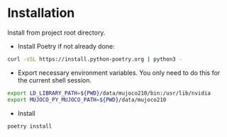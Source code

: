 # Installation

Install from project root directory.

* Install Poetry if not already done:
```bash
curl -sSL https://install.python-poetry.org | python3 -
```

* Export necessary environment variables. You only need to do this for the current shell session.
```bash
export LD_LIBRARY_PATH=${PWD}/data/mujoco210/bin:/usr/lib/nvidia
export MUJOCO_PY_MUJOCO_PATH=${PWD}/data/mujoco210
```

* Install
```bash
poetry install
```